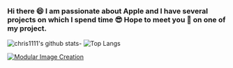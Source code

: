 ### Hi there 😄 I am passionate about Apple and I have several projects on which I spend time 😎 Hope to meet you 🤝 on one of my project.
![chris1111's github stats](https://github-readme-stats.vercel.app/api?username=chris1111&show_icons=true)- ![Top Langs](https://github-readme-stats.vercel.app/api/top-langs/?username=chris1111&show_icons=true)


[![Modular Image Creation](![6248794](https://user-images.githubusercontent.com/6248794/90334396-670c3680-df9b-11ea-874d-c313eaee2d97.png))](https://github.com/chris1111?tab=repositories)
















